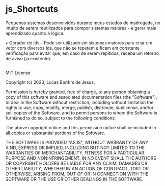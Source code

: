 # js_Shortcuts
Pequenos sistemas desenvolvidos durante meus estudos de madrugada, no intuito de serem reutilizados para compor sistemas maiores - e gerar mais aprendizado quanto á lógica.

• Gerador de Ids - Pode ser utilizado em sistemas maiores para criar um vetor com diversos Ids, que não se repetem e ficam em constante verificação para evitar que, em caso de serem repitidos, receba um retorno de aviso (já existente).

##
MIT License

Copyright (c) 2023, Lucas Bonfim de Jesus.

Permission is hereby granted, free of charge, to any person obtaining a copy
of this software and associated documentation files (the "Software"), to deal
in the Software without restriction, including without limitation the rights
to use, copy, modify, merge, publish, distribute, sublicense, and/or sell
copies of the Software, and to permit persons to whom the Software is
furnished to do so, subject to the following conditions:

The above copyright notice and this permission notice shall be included in all
copies or substantial portions of the Software.

THE SOFTWARE IS PROVIDED "AS IS", WITHOUT WARRANTY OF ANY KIND, EXPRESS OR
IMPLIED, INCLUDING BUT NOT LIMITED TO THE WARRANTIES OF MERCHANTABILITY,
FITNESS FOR A PARTICULAR PURPOSE AND NONINFRINGEMENT. IN NO EVENT SHALL THE
AUTHORS OR COPYRIGHT HOLDERS BE LIABLE FOR ANY CLAIM, DAMAGES OR OTHER
LIABILITY, WHETHER IN AN ACTION OF CONTRACT, TORT OR OTHERWISE, ARISING FROM,
OUT OF OR IN CONNECTION WITH THE SOFTWARE OR THE USE OR OTHER DEALINGS IN THE
SOFTWARE.
